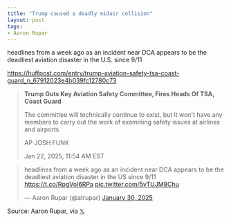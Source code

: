 ```yaml
---
title: "Trump caused a deadly midair collision"
layout: post
tags:
- Aaron Rupar
---
```


headlines from a week ago as an incident near DCA appears to be the deadliest aviation disaster in the U.S. since 9/11 

https://huffpost.com/entry/trump-aviation-safety-tsa-coast-guard_n_67912023e4b039fc12780c73

> **Trump Guts Key Aviation Safety Committee, Fires Heads Of TSA, Coast Guard** 
> 
> The committee will technically continue to exist, but it won't have any members to carry out the work of examining safety issues at airlines and airports.
> 
> AP JOSH FUNK
> 
> Jan 22, 2025, 11:54 AM EST

<blockquote class="twitter-tweet"><p lang="en" dir="ltr">headlines from a week ago as an incident near DCA appears to be the deadliest aviation disaster in the US since 9/11 <a href="https://t.co/RpgVoI6RPa">https://t.co/RpgVoI6RPa</a> <a href="https://t.co/5vTUJM8Chu">pic.twitter.com/5vTUJM8Chu</a></p>&mdash; Aaron Rupar (@atrupar) <a href="https://twitter.com/atrupar/status/1884798131964944664?ref_src=twsrc%5Etfw">January 30, 2025</a></blockquote> <script async src="https://platform.twitter.com/widgets.js" charset="utf-8"></script>

Source: Aaron Rupar, via [𝕏](https://x.com)
